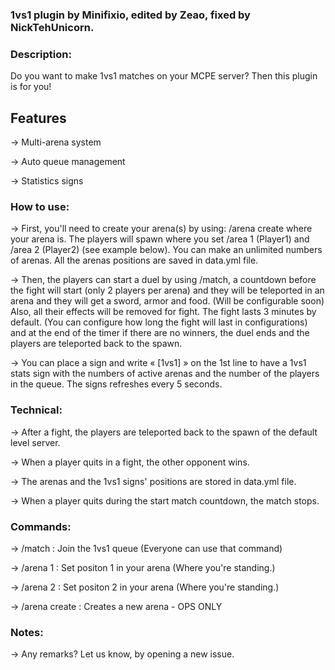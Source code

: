 ### 1vs1 plugin by Minifixio, edited by Zeao, fixed by NickTehUnicorn.

### Description:
Do you want to make 1vs1 matches on your MCPE server? Then this plugin is for you!

## Features
-> Multi-arena system

-> Auto queue management

-> Statistics signs


### How to use:
-> First, you'll need to create your arena(s) by using: /arena create where your arena is. The players will spawn where you set /area 1 (Player1) and /area 2 (Player2) (see example below). You can make an unlimited numbers of arenas. All the arenas positions are saved in data.yml file.

-> Then, the players can start a duel by using /match, a countdown before the fight will start (only 2 players per arena) and they will be teleported in an arena and they will get a sword, armor and food. (Will be configurable soon) Also, all their effects will be removed for fight. The fight lasts 3 minutes by default. (You can configure how long the fight will last in configurations) and at the end of the timer if there are no winners, the duel ends and the players are teleported back to the spawn.

-> You can place a sign and write « [1vs1] » on the 1st line to have a 1vs1 stats sign with the numbers of active arenas and the number of the players in the queue. The signs refreshes every 5 seconds.

### Technical:
-> After a fight, the players are teleported back to the spawn of the default level server.

-> When a player quits in a fight, the other opponent wins.

-> The arenas and the 1vs1 signs' positions are stored in data.yml file.

-> When a player quits during the start match countdown, the match stops.


### Commands:
-> /match : Join the 1vs1 queue (Everyone can use that command)

-> /arena 1 : Set positon 1 in your arena (Where you're standing.)

-> /arena 2 : Set positon 2 in your arena (Where you're standing.)

-> /arena create : Creates a new arena - OPS ONLY

### Notes:

-> Any remarks? Let us know, by opening a new issue.
